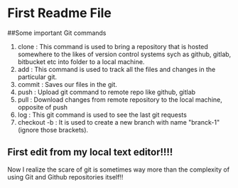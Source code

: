# First Readme File 

  ##Some important Git commands 
1. clone : This command is used to bring a repository that is hosted somewhere to the likes of version control systems sych as github, gitlab, bitbucket etc into folder to a local machine.
2. add : This command is used to track all the files and changes in the particular git.
3. commit : Saves our files in the git.
4. push : Upload git command to remote repo like github, gitlab
5. pull : Download changes from remote repository to the local machine, opposite of push 
6. log : This git command is used to see the last git requests 
7. checkout -b <branch-1> : It is used to create a new branch with name "branck-1" (ignore those brackets). 

## First edit from my local text editor!!!! 
 Now I realize the scare of git is sometimes way more than the complexity of using Git and Github repositories itself!!